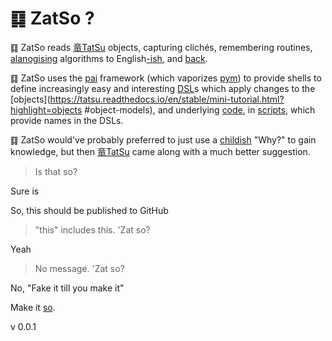 # ䷃ ZatSo ?

䷃ ZatSo reads [竜TatSu](https://tatsu.readthedocs.io/en/stable/mini-tutorial.html?highlight=objects#object-models) objects, capturing clichés, remembering routines, [alanogising](https://github.com/fargonauts) algorithms to English[-ish](https://github.com/jalanb/pai/blob/master/bin/bai), and [back](https://github.com/jalanb/pysyte/blob/python3/pysyte/bash/git.py#L577).

䷃ ZatSo uses the [pai](https://github.com/jalanb/pai/blob/master/bin/bai) framework (which vaporizes [pym](https://pym.readthedocs.io/en/latest/)) to provide shells to define increasingly easy and interesting [DSL](https://en.wikipedia.org/wiki/Domain-specific_language)s which apply changes to the [objects](https://tatsu.readthedocs.io/en/stable/mini-tutorial.html?highlight=objects    #object-models), and underlying [code](), in [scripts](https://github.com/jalanb/what), which provide names in the DSLs.

䷃ ZatSo would've probably preferred to just use a [childish](https://www.youtube.com/watch?v=BJlV49RDlLE) "Why?" to gain knowledge, but then [竜TatSu](https://tatsu.readthedocs.io/) came along with a much better suggestion.

> Is that so?

Sure is

So, this should be published to GitHub

> "this" includes this. 'Zat so?

Yeah

> No message. 'Zat so?

No, "Fake it till you make it"

Make it [so](https://www.youtube.com/watch?v=oiSn2JuDQSc).

v 0.0.1
